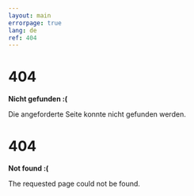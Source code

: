 ```yaml
---
layout: main
errorpage: true
lang: de
ref: 404
---
```

# 404

**Nicht gefunden :(**

Die angeforderte Seite konnte nicht gefunden werden.

# 404

**Not found :(**

The requested page could not be found.
